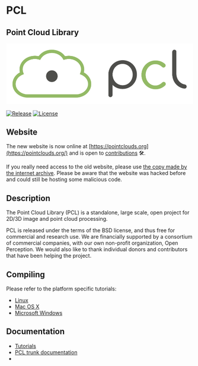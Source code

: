 # PCL

## Point Cloud Library

[![img](https://github.com/PointCloudLibrary/pcl/raw/master/pcl.png)](https://github.com/PointCloudLibrary/pcl/blob/master/pcl.png)

[![Release](https://camo.githubusercontent.com/91cc6e6b8e07760c0011a12ff4a755ca351851cd6ffc4861a6a36c61802de2f9/68747470733a2f2f696d672e736869656c64732e696f2f62616467652f72656c656173652d312e31322e302d677265656e2e7376673f7374796c653d666c6174)](https://github.com/PointCloudLibrary/pcl/releases) [![License](https://camo.githubusercontent.com/045893a38b3c160c92f31c4ea8bbc767d212d671cd538e946c8a08f88ac58cf8/68747470733a2f2f696d672e736869656c64732e696f2f62616467652f6c6963656e73652d4253442d677265656e2e7376673f7374796c653d666c6174)](https://github.com/PointCloudLibrary/pcl/blob/master/LICENSE.txt)

## Website

The new website is now online at [https://pointclouds.org](https://pointclouds.org/) and is open to [contributions](https://github.com/PointCloudLibrary/PointCloudLibrary.github.io) 🛠️.

If you really need access to the old website, please use [the copy made by the internet archive](https://web.archive.org/web/20191017164724/http://www.pointclouds.org/). Please be aware that the website was hacked before and could still be hosting some malicious code.



## Description

The Point Cloud Library (PCL) is a standalone, large scale, open project for 2D/3D image and point cloud processing.

PCL is released under the terms of the BSD license, and thus free for commercial and research use. We are financially supported by a consortium of commercial companies, with our own non-profit organization, Open Perception. We would also like to thank individual donors and contributors that have been helping the project.

## Compiling

Please refer to the platform specific tutorials:

- [Linux](https://pcl-tutorials.readthedocs.io/en/latest/compiling_pcl_posix.html)
- [Mac OS X](https://pcl-tutorials.readthedocs.io/en/latest/compiling_pcl_macosx.html)
- [Microsoft Windows](https://pcl-tutorials.readthedocs.io/en/latest/compiling_pcl_windows.html)

## Documentation

- [Tutorials](https://pcl-tutorials.readthedocs.io/)
- [PCL trunk documentation](https://pointclouds.org/documentation/)
- 